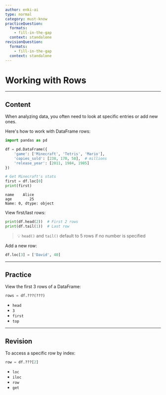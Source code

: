 ```yaml
---
author: enki-ai
type: normal
category: must-know
practiceQuestion:
  formats:
    - fill-in-the-gap
  context: standalone
revisionQuestion:
  formats:
    - fill-in-the-gap
  context: standalone
---
```


# Working with Rows

---

## Content

When analyzing data, you often need to look at specific entries or add new ones. 

Here's how to work with DataFrame rows:

```python
import pandas as pd

df = pd.DataFrame({
    'game': ['Minecraft', 'Tetris', 'Mario'],
    'copies_sold': [238, 170, 58],  # millions
    'release_year': [2011, 1984, 1985]
})

# Get Minecraft's stats
first = df.loc[0]
print(first)
```
```
name    Alice
age        25
Name: 0, dtype: object
```

View first/last rows:
```python
print(df.head(2))  # First 2 rows
print(df.tail(1))  # Last row
```

> 💡 `head()` and `tail()` default to 5 rows if no number is specified

Add a new row:
```python
df.loc[3] = ['David', 40]
```

---

## Practice

View the first 3 rows of a DataFrame:

```python
rows = df.???(???)
```

- `head`
- `3`
- `first`
- `top`

---

## Revision

To access a specific row by index:

```python
row = df.???[2]
```

- `loc`
- `iloc`
- `row`
- `get` 